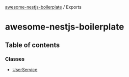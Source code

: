 [awesome-nestjs-boilerplate](README.md) / Exports

# awesome-nestjs-boilerplate

## Table of contents

### Classes

- [UserService](classes/UserService.md)
